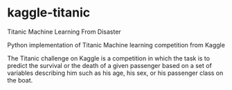 # kaggle-titanic
Titanic Machine Learning From Disaster

Python implementation of Titanic Machine learning competition from Kaggle

The Titanic challenge on Kaggle is a competition in which the task is to predict the survival or the death of a given passenger based on a set of variables describing him such as his age, his sex, or his passenger class on the boat.

